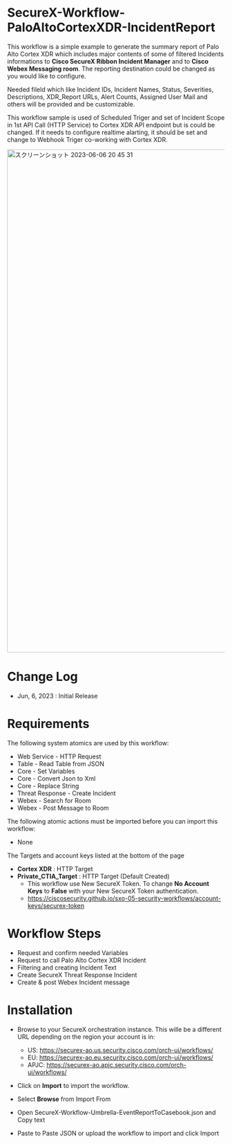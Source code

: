 # SecureX-Workflow-PaloAltoCortexXDR-IncidentReport

This workflow is a simple example to generate the summary report of Palo Alto Cortex XDR which includes major contents of some of filtered Incidents informations to <B>Cisco SecureX Ribbon Incident Manager</B> and to <B>Cisco Webex Messaging room</B>. The reporting destination could be changed as you would like to configure.

Needed fileld which like Incident IDs, Incident Names, Status, Severities, Descriptions, XDR_Report URLs, Alert Counts, Assigned User Mail and others will be provided and be customizable.

This workflow sample is used of Scheduled Triger and set of Incident Scope in 1st API Call (HTTP Service) to Cortex XDR API endpoint but is could be changed. If it needs to configure realtime alarting, it should be set and change to Webhook Triger co-working with Cortex XDR.

<img width="1163" alt="スクリーンショット 2023-06-06 20 45 31" src="https://github.com/sig666/SecureX-Workflow-PaloAltoCortexXDR-IncidentReport/assets/45964305/5b18a3dc-1baa-497c-9488-7ebff6113d96">

# Change Log
- Jun, 6, 2023 : Initial Release

# Requirements

The following system atomics are used by this workflow:
- Web Service - HTTP Request
- Table - Read Table from JSON
- Core - Set Variables
- Core - Convert Json to Xml
- Core - Replace String
- Threat Response - Create Incident
- Webex - Search for Room
- Webex - Post Message to Room

The following atomic actions must be imported before you can import this workflow:
- None

The Targets and account keys listed at the bottom of the page
- <B>Cortex XDR</B> : HTTP Target
- <B>Private_CTIA_Target</B> : HTTP Target (Default Created)
  - This workflow use New SecureX Token. To change <B>No Account Keys</B> to <B>False</B> with your New SecureX Token authentication.
  - https://ciscosecurity.github.io/sxo-05-security-workflows/account-keys/securex-token

# Workflow Steps
- Request and confirm needed Variables
- Request to call Palo Alto Cortex XDR Incident
- Filtering and creating Incident Text
- Create SecureX Threat Response Incident
- Create & post Webex Incident message

# Installation
- Browse to your SecureX orchestration instance. This wille be a different URL depending on the region your account is in:
  - US: https://securex-ao.us.security.cisco.com/orch-ui/workflows/
  - EU: https://securex-ao.eu.security.cisco.com/orch-ui/workflows/
  - APJC: https://securex-ao.apjc.security.cisco.com/orch-ui/workflows/

- Click on <B>Import</B> to import the workflow.
- Select <B>Browse</B> from Import From
- Open SecureX-Workflow-Umbrella-EventReportToCasebook.json and Copy text
- Paste to Paste JSON or upload the workflow to import and click Import
